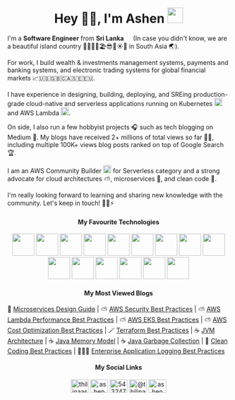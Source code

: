<!--  Greeting -->

<h1 align="center">Hey 👋🏻, I'm Ashen  <img src="https://cdn-icons-png.flaticon.com/512/1163/1163675.png" width="35"/> </h1>

<!--  About -->

<p>
I'm a <b>Software Engineer</b> from <b>Sri Lanka</b> <img src="https://cdn-icons-png.flaticon.com/512/299/299821.png" width="13"/> (In case you didn't know, we are a beautiful island country 🌊🏄‍♂️🍹🏖😎🌴☀️🐘 in South Asia 🌏).

For work, I build wealth & investments management systems, payments and banking systems, and electronic trading systems for global financial markets 📈🇺🇸🇬🇧🇨🇦🇸🇪🇪🇺.

I have experience in designing, building, deploying, and SREing production-grade cloud-native and serverless applications running on Kubernetes <img src="https://static-00.iconduck.com/assets.00/kubernetes-icon-2048x1995-r1q3f8n7.png" width="18"/> and AWS Lambda <img src="https://upload.wikimedia.org/wikipedia/commons/thumb/5/5c/Amazon_Lambda_architecture_logo.svg/281px-Amazon_Lambda_architecture_logo.svg.png" width="18"/>.

On side, I also run a few hobbyist projects 🎧 such as tech blogging on Medium 📝. My blogs have received 2+ millions of total views so far 🙏🏻, including multiple 100K+ views blog posts ranked on top of Google Search 🏆.

I am an AWS Community Builder <img src="https://upload.wikimedia.org/wikipedia/commons/thumb/9/93/Amazon_Web_Services_Logo.svg/1024px-Amazon_Web_Services_Logo.svg.png" width="18" /> for Serverless category and a strong advocate for cloud architectures ⛅️, microservices 🧩, and clean code 🎯.

I'm really looking forward to learning and sharing new knowledge with the community. Let's keep in touch! 🙌🏻⚡️

</p>



<!-- Technologies -->

<h4 align="middle">My Favourite Technologies</h4>

<div class="devicons" align="middle">

<img src="https://cdn.jsdelivr.net/gh/devicons/devicon@latest/icons/javascript/javascript-original.svg" />

<img src="https://cdn.jsdelivr.net/gh/devicons/devicon@latest/icons/typescript/typescript-original.svg"  />
        
<img src="https://cdn.jsdelivr.net/gh/devicons/devicon@latest/icons/nodejs/nodejs-original-wordmark.svg"  />     


<!-- <img src="https://cdn.jsdelivr.net/gh/devicons/devicon@latest/icons/express/express-original-wordmark.svg" /> -->


<img src="https://cdn.jsdelivr.net/gh/devicons/devicon@latest/icons/mongodb/mongodb-original-wordmark.svg" />

<img src="https://cdn.jsdelivr.net/gh/devicons/devicon@latest/icons/redis/redis-original-wordmark.svg" />

<img src="https://cdn.jsdelivr.net/gh/devicons/devicon@latest/icons/dynamodb/dynamodb-original.svg" />

<img src="https://cdn.jsdelivr.net/gh/devicons/devicon@latest/icons/amazonwebservices/amazonwebservices-original-wordmark.svg"  />

<img src="https://cdn.jsdelivr.net/gh/devicons/devicon@latest/icons/terraform/terraform-original-wordmark.svg"  />

<img src="https://cdn.jsdelivr.net/gh/devicons/devicon@latest/icons/ansible/ansible-original-wordmark.svg"  />


<img src="https://cdn.jsdelivr.net/gh/devicons/devicon@latest/icons/docker/docker-original-wordmark.svg"  />


<img src="https://cdn.jsdelivr.net/gh/devicons/devicon@latest/icons/kubernetes/kubernetes-original-wordmark.svg"  />


<img src="https://cdn.jsdelivr.net/gh/devicons/devicon@latest/icons/helm/helm-original.svg" />

<img src="https://cdn.jsdelivr.net/gh/devicons/devicon@latest/icons/python/python-original-wordmark.svg" />

<img src="https://cdn.jsdelivr.net/gh/devicons/devicon@latest/icons/java/java-original-wordmark.svg"  />


<img src="https://cdn.jsdelivr.net/gh/devicons/devicon@latest/icons/spring/spring-original-wordmark.svg" />       

<br>

</div>



<!-- Blogs -->

<h4 align="middle">My Most Viewed Blogs</h4>

<dev align="left">

🧩 <a href="https://medium.com/platform-engineer/microservices-design-guide-eca0b799a7e8?sk=90ba51f518d430bbbe8dc5f648eba64f">Microservices Design Guide</a> | ⛅️ <a href="https://medium.com/platform-engineer/aws-security-best-practices-3a3e65b090cb?sk=e7516d02536534077dd8debe405bfd4b">AWS Security Best Practices</a> | ⛅️ <a href="https://medium.com/platform-engineer/aws-lambda-performance-best-practices-50968e5bb075?sk=51cb50490064fd7785bc2bcec8c2537b">AWS Lambda Performance Best Practices</a> | ⛅️ <a href="https://medium.com/platform-engineer/aws-eks-best-practices-00421bd5c2a4?sk=c7c13558611e770da0971ab16d294e3c">AWS EKS Best Practices</a> | ⛅️ <a href="https://medium.com/platform-engineer/saving-big-on-aws-best-practices-for-cost-optimization-and-efficiency-bb87a0257c75?sk=04908d2f769d82ae12cfefab6fe666b8">AWS Cost Optimization Best Practices</a> | 🪄 <a href="https://medium.com/platform-engineer/26-terraform-hacks-for-effective-infrastructure-automation-with-examples-d6d721c3d5e0?sk=5bbcc85ce6e708de72d5c609a99339d3">Terraform Best Practices</a> | ☕️  <a href="https://medium.com/platform-engineer/understanding-jvm-architecture-22c0ddf09722?sk=31cd1dc5cf75169e7e29934dadb4eb40">JVM Architecture</a> | ☕️ <a href="https://medium.com/platform-engineer/understanding-java-memory-model-1d0863f6d973?sk=d841dfc27ec4c565e63b3d1678b2f43c">Java Memory Model</a> | ☕️ <a href="https://medium.com/platform-engineer/understanding-java-garbage-collection-54fc9230659a?sk=2bb741da763cbe5cade0625b6ae86a6c">Java Garbage Collection</a> | 🎯 <a href="https://codeburst.io/a-short-summary-on-clean-coding-best-practices-d8afbfa7677?sk=6732e190e2f914e5dacdd006e999d0cb">Clean Coding Best Practices</a> | 🧑🏻‍💻 <a href="https://betterprogramming.pub/application-logging-best-practices-a-support-engineers-perspective-b17d0ef1c5df?sk=3f2a2259756c151ba6d55dd8c9b6f49f">Enterprise Application Logging Best Practices</a>

</dev>

<!-- Social Links -->

<h4 align="middle">My Social Links</h4>
<p align="middle">
<a href="https://linkedin.com/in/thilinaashengamage" target="blank"><img align="center" src="https://raw.githubusercontent.com/rahuldkjain/github-profile-readme-generator/master/src/images/icons/Social/linked-in-alt.svg" alt="thilinaashengamage" height="30" width="40" /></a>
<a href="https://twitter.com/ashenwgt" target="blank"><img align="center" src="https://raw.githubusercontent.com/rahuldkjain/github-profile-readme-generator/master/src/images/icons/Social/twitter.svg" alt="ashenwgt" height="30" width="40" /></a>
<a href="https://stackoverflow.com/users/5432470/thilina-ashen-gamage" target="blank"><img align="center" src="https://raw.githubusercontent.com/rahuldkjain/github-profile-readme-generator/master/src/images/icons/Social/stack-overflow.svg" alt="5432470/thilina-ashen-gamage" height="30" width="40" /></a>
<a href="https://medium.com/@thilinaashengamage" target="blank"><img align="center" src="https://raw.githubusercontent.com/rahuldkjain/github-profile-readme-generator/master/src/images/icons/Social/medium.svg" alt="@thilinaashengamage" height="30" width="40" /></a>
<a href="https://dev.to/ashenwgt" target="blank"><img align="center" src="https://raw.githubusercontent.com/rahuldkjain/github-profile-readme-generator/master/src/images/icons/Social/devto.svg" alt="ashenwgt" height="30" width="40" /></a>
</p>

<!-- Styles -->

<style>
    .devicons > img {
        width: 50px;
    }
</style>
